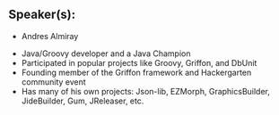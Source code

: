 ## Speaker(s): 

* Andres Almiray

- Java/Groovy developer and a Java Champion
- Participated in popular projects like Groovy, Griffon, and DbUnit
- Founding member of the Griffon framework and Hackergarten community event
- Has many of his own projects: Json-lib, EZMorph, GraphicsBuilder, JideBuilder, Gum, JReleaser, etc.
